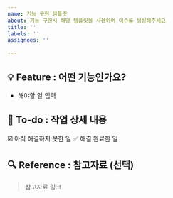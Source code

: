 ```yaml
---
name: 기능 구현 템플릿
about: 기능 구현시 해당 템플릿을 사용하여 이슈를 생성해주세요
title: ''
labels: ''
assignees: ''

---
```


## 💡 Feature : 어떤 기능인가요?

- 해야할 일 입력

## 🌿 To-do : 작업 상세 내용

☑️ 아직 해결하지 못한 일
✅ 해결 완료한 일

## 🔍 Reference : 참고자료 (선택)

> 참고자료 링크
